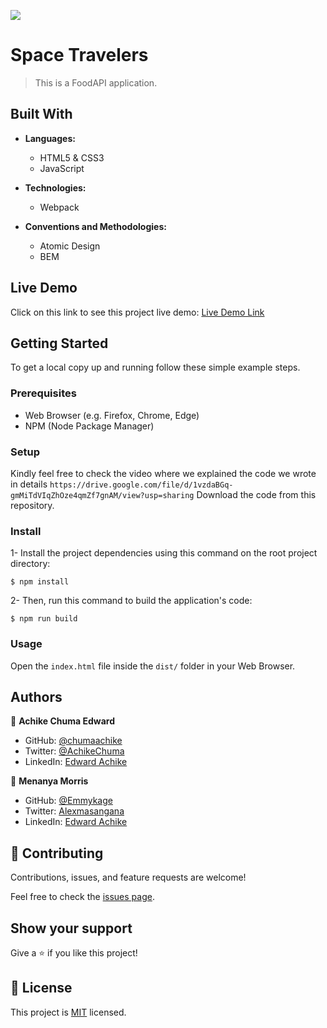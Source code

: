 ![](https://img.shields.io/badge/Microverse-blueviolet)

# Space Travelers

> This is a FoodAPI application.


## Built With

- **Languages:**
  - HTML5 & CSS3
  - JavaScript


- **Technologies:**
  - Webpack

- **Conventions and Methodologies:**
  - Atomic Design
  - BEM

## Live Demo
Click on this link to see this project live demo: [Live Demo Link](https://chumaachike.github.io/reactproject/)

## Getting Started

To get a local copy up and running follow these simple example steps.

### Prerequisites

- Web Browser (e.g. Firefox, Chrome, Edge)
- NPM (Node Package Manager)

### Setup
Kindly feel free to check the video where we explained the code we wrote in details `https://drive.google.com/file/d/1vzdaBGq-gmMiTdVIqZhOze4qmZf7gnAM/view?usp=sharing`
Download the code from this repository.

### Install

1- Install the project dependencies using this command on the root project directory:

```console
$ npm install
```

2- Then, run this command to build the application's code:

```console
$ npm run build
```

### Usage

Open the ``index.html`` file inside the ``dist/`` folder in your Web Browser.

## Authors

👤 **Achike Chuma Edward**

- GitHub: [@chumaachike](https://github.com/chumaachike)
- Twitter: [@AchikeChuma](https://twitter.com/AchikeChuma)
- LinkedIn: [Edward Achike](https://www.linkedin.com/in/edward-achike-903432111/)

👤 **Menanya Morris**

- GitHub: [@Emmykage](https://github.com/masangana)
- Twitter: [Alexmasangana](https://twitter.com/alexmasangana)
- LinkedIn: [Edward Achike](https://www.linkedin.com/in/morris-menanya)




## 🤝 Contributing

Contributions, issues, and feature requests are welcome!

Feel free to check the [issues page](../../issues/).

## Show your support

Give a ⭐️ if you like this project!

## 📝 License

This project is [MIT](./MIT.md) licensed.
